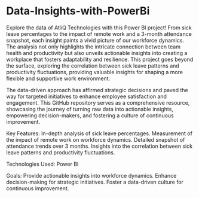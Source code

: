 # Data-Insights-with-PowerBi
Explore the data of AtliQ Technologies with this Power BI project! From sick leave percentages to the impact of remote work and a 3-month attendance snapshot, each insight paints a vivid picture of our workforce dynamics.
The analysis not only highlights the intricate connection between team health and productivity but also unveils actionable insights into creating a workplace that fosters adaptability and resilience. This project goes beyond the surface, exploring the correlation between sick leave patterns and productivity fluctuations, providing valuable insights for shaping a more flexible and supportive work environment.

The data-driven approach has affirmed strategic decisions and paved the way for targeted initiatives to enhance employee satisfaction and engagement. This GitHub repository serves as a comprehensive resource, showcasing the journey of turning raw data into actionable insights, empowering decision-makers, and fostering a culture of continuous improvement.

Key Features:
In-depth analysis of sick leave percentages.
Measurement of the impact of remote work on workforce dynamics.
Detailed snapshot of attendance trends over 3 months.
Insights into the correlation between sick leave patterns and productivity fluctuations.

Technologies Used:
Power BI

Goals:
Provide actionable insights into workforce dynamics.
Enhance decision-making for strategic initiatives.
Foster a data-driven culture for continuous improvement.
